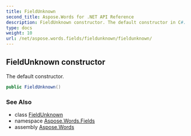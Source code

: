 ```yaml
---
title: FieldUnknown
second_title: Aspose.Words for .NET API Reference
description: FieldUnknown constructor. The default constructor in C#.
type: docs
weight: 10
url: /net/aspose.words.fields/fieldunknown/fieldunknown/
---
```

## FieldUnknown constructor

The default constructor.

```csharp
public FieldUnknown()
```

### See Also

* class [FieldUnknown](../)
* namespace [Aspose.Words.Fields](../../fieldunknown/)
* assembly [Aspose.Words](../../../)
